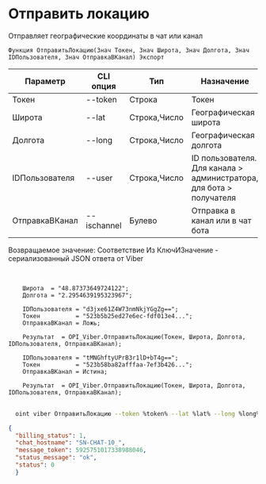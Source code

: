 ﻿---
sidebar_position: 5
---

# Отправить локацию
 Отправляет географические координаты в чат или канал



`Функция ОтправитьЛокацию(Знач Токен, Знач Широта, Знач Долгота, Знач IDПользователя, Знач ОтправкаВКанал) Экспорт`

  | Параметр | CLI опция | Тип | Назначение |
  |-|-|-|-|
  | Токен | --token | Строка | Токен |
  | Широта | --lat | Строка,Число | Географическая широта |
  | Долгота | --long | Строка,Число | Географическая долгота |
  | IDПользователя | --user | Строка,Число | ID пользователя. Для канала > администратора, для бота > получателя |
  | ОтправкаВКанал | --ischannel | Булево | Отправка в канал или в чат бота |

  
  Возвращаемое значение:   Соответствие Из КлючИЗначение - сериализованный JSON ответа от Viber

<br/>




```bsl title="Пример кода"
    Широта  = "48.87373649724122";
    Долгота = "2.2954639195323967";

    IDПользователя = "d3jxe61Z4W73nmNkjYGgZg==";
    Токен          = "523b5b25ed27e6ec-fdf013e4...";
    ОтправкаВКанал = Ложь;

    Результат  = OPI_Viber.ОтправитьЛокацию(Токен, Широта, Долгота, IDПользователя, ОтправкаВКанал);

    IDПользователя = "tMNGhftyUPrB3r1lD+bT4g==";
    Токен          = "523b58ba82afffaa-7ef3b426...";
    ОтправкаВКанал = Истина;

    Результат  = OPI_Viber.ОтправитьЛокацию(Токен, Широта, Долгота, IDПользователя, ОтправкаВКанал);
```



```sh title="Пример команды CLI"
    
  oint viber ОтправитьЛокацию --token %token% --lat %lat% --long %long% --user "d3jxe1111111111jYGgZg" --ischannel %ischannel%

```

```json title="Результат"
{
  "billing_status": 1,
  "chat_hostname": "SN-CHAT-10_",
  "message_token": 5925751017338988046,
  "status_message": "ok",
  "status": 0
  }
```
